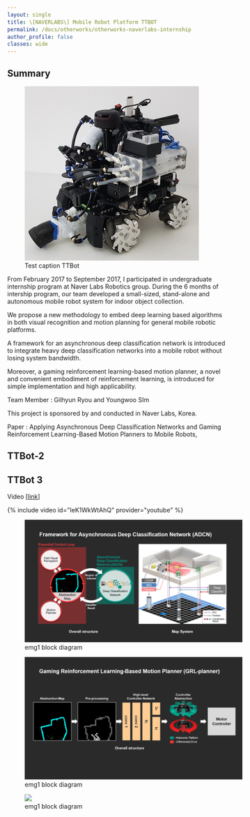 ```yaml
---
layout: single
title: \[NAVERLABS\] Mobile Robot Platform TTBOT
permalink: /docs/otherworks/otherworks-naverlabs-internship
author_profile: false
classes: wide
---
```


## Summary

<figure style="width: 400px" class="align-left">
  <a href="/assets/images/naverlabs-ttbot/ttbot-square.jpg"><img src="/assets/images/naverlabs-ttbot/ttbot-square.jpg"></a>
  <figcaption>Test caption TTBot</figcaption>
</figure> 

From February 2017 to September 2017, I participated in undergraduate internship program at Naver Labs Robotics group. During the 6 months of intership program, our team developed a small-sized, stand-alone and autonomous mobile robot system for indoor object collection.

We  propose  a  new  methodology  to embed  deep  learning  based  algorithms  in  both  visual  recognition  and  motion  planning  for  general  mobile  robotic  platforms. 

A  framework  for  an  asynchronous  deep  classification  network is  introduced  to  integrate  heavy  deep  classification  networks into  a  mobile  robot  without  losing  system  bandwidth.  

Moreover,  a  gaming  reinforcement  learning-based  motion  planner, a  novel  and  convenient  embodiment  of  reinforcement  learning, is  introduced  for  simple  implementation  and  high  applicability.

Team Member : Gilhyun Ryou and Youngwoo SIm 

This project is sponsored by and conducted in Naver Labs, Korea.

Paper : Applying Asynchronous Deep Classification Networks and Gaming Reinforcement Learning-Based Motion Planners to Mobile Robots,

## TTBot-2 


## TTBot 3

Video
\[[link](https://ieeexplore.ieee.org/abstract/document/8460798)\]

{% include video id="IeK1WkWtAhQ" provider="youtube" %}

<figure style="width: 500px" class="align-left">
  <a href="/assets/images/naverlabs-ttbot/prj1_nl_icra1.png"><img src="/assets/images/naverlabs-ttbot/prj1_nl_icra1.png"></a>
  <figcaption> emg1 block diagram</figcaption>
</figure> 

<figure style="width: 500px" class="align-right">
  <a href="/assets/images/naverlabs-ttbot/prj1_nl_icra1.png"><img src="/assets/images/naverlabs-ttbot/prj1_nl_icra2.png"></a>
  <figcaption> emg1 block diagram</figcaption>
</figure> 



<figure style="width: 500px" class="align-right">
  <a href="/assets/images/naverlabs-ttbot/prj_n1_teamphoto1.jpg"><img src="/assets/images/naverlabs-ttbot/prj_n1_teamphoto1.jpg"></a>
  <figcaption> emg1 block diagram</figcaption>
</figure> 
